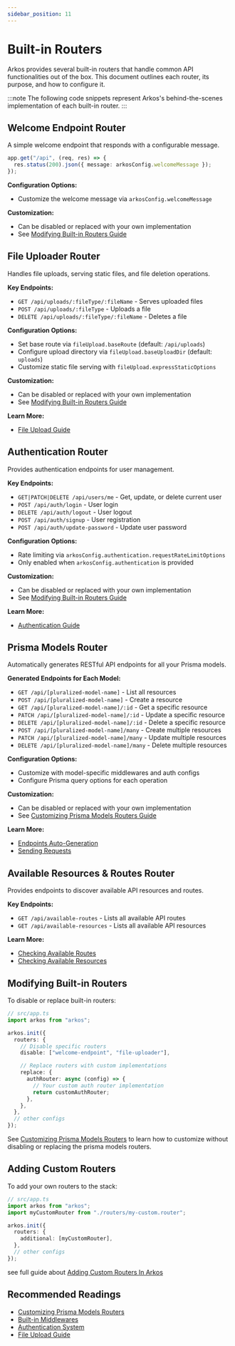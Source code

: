 ```yaml
---
sidebar_position: 11
---
```


# Built-in Routers

Arkos provides several built-in routers that handle common API functionalities out of the box. This document outlines each router, its purpose, and how to configure it.

:::note
The following code snippets represent Arkos's behind-the-scenes implementation of each built-in router.
:::

## Welcome Endpoint Router

A simple welcome endpoint that responds with a configurable message.

```typescript
app.get("/api", (req, res) => {
  res.status(200).json({ message: arkosConfig.welcomeMessage });
});
```

**Configuration Options:**

- Customize the welcome message via `arkosConfig.welcomeMessage`

**Customization:**

- Can be disabled or replaced with your own implementation
- See [Modifying Built-in Routers Guide](/docs/api-reference/built-in-routers#modifying-built-in-routers)

## File Uploader Router

Handles file uploads, serving static files, and file deletion operations.

**Key Endpoints:**

- `GET /api/uploads/:fileType/:fileName` - Serves uploaded files
- `POST /api/uploads/:fileType` - Uploads a file
- `DELETE /api/uploads/:fileType/:fileName` - Deletes a file

**Configuration Options:**

- Set base route via `fileUpload.baseRoute` (default: `/api/uploads`)
- Configure upload directory via `fileUpload.baseUploadDir` (default: `uploads`)
- Customize static file serving with `fileUpload.expressStaticOptions`

**Customization:**

- Can be disabled or replaced with your own implementation
- See [Modifying Built-in Routers Guide](/docs/api-reference/built-in-routers#modifying-built-in-routers)

**Learn More:**

- [File Upload Guide](/docs/core-concepts/file-uploads#basic-usage)

## Authentication Router

Provides authentication endpoints for user management.

**Key Endpoints:**

- `GET|PATCH|DELETE /api/users/me` - Get, update, or delete current user
- `POST /api/auth/login` - User login
- `DELETE /api/auth/logout` - User logout
- `POST /api/auth/signup` - User registration
- `POST /api/auth/update-password` - Update user password

**Configuration Options:**

- Rate limiting via `arkosConfig.authentication.requestRateLimitOptions`
- Only enabled when `arkosConfig.authentication` is provided

**Customization:**

- Can be disabled or replaced with your own implementation
- See [Modifying Built-in Routers Guide](/docs/api-reference/built-in-routers#modifying-built-in-routers)

**Learn More:**

- [Authentication Guide](/docs/guide/authentication-system/sending-authentication-requests#authentication-endpoints)

## Prisma Models Router

Automatically generates RESTful API endpoints for all your Prisma models.

**Generated Endpoints for Each Model:**

- `GET /api/[pluralized-model-name]` - List all resources
- `POST /api/[pluralized-model-name]` - Create a resource
- `GET /api/[pluralized-model-name]/:id` - Get a specific resource
- `PATCH /api/[pluralized-model-name]/:id` - Update a specific resource
- `DELETE /api/[pluralized-model-name]/:id` - Delete a specific resource
- `POST /api/[pluralized-model-name]/many` - Create multiple resources
- `PATCH /api/[pluralized-model-name]/many` - Update multiple resources
- `DELETE /api/[pluralized-model-name]/many` - Delete multiple resources

**Configuration Options:**

- Customize with model-specific middlewares and auth configs
- Configure Prisma query options for each operation

**Customization:**

- Can be disabled or replaced with your own implementation
- See [Customizing Prisma Models Routers Guide](/docs/guide/adding-custom-routers#2-customizing-prisma-model-routers)

**Learn More:**

- [Endpoints Auto-Generation](/docs/core-concepts/endpoints-auto-generation)
- [Sending Requests](/docs/guide/sending-requests)

## Available Resources & Routes Router

Provides endpoints to discover available API resources and routes.

**Key Endpoints:**

- `GET /api/available-routes` - Lists all available API routes
- `GET /api/available-resources` - Lists all available API resources

**Learn More:**

- [Checking Available Routes](/docs/core-concepts/endpoints-auto-generation#checking-availabe-routes)
- [Checking Available Resources](/docs/core-concepts/endpoints-auto-generation#checking-availabe-resources)

## Modifying Built-in Routers

To disable or replace built-in routers:

```ts
// src/app.ts
import arkos from "arkos";

arkos.init({
  routers: {
    // Disable specific routers
    disable: ["welcome-endpoint", "file-uploader"],

    // Replace routers with custom implementations
    replace: {
      authRouter: async (config) => {
        // Your custom auth router implementation
        return customAuthRouter;
      },
    },
  },
  // other configs
});
```

See [Customizing Prisma Models Routers](/docs/guide/adding-custom-routers#2-customizing-prisma-model-routers) to learn how to customize without disabling or replacing the prisma models routers.

## Adding Custom Routers

To add your own routers to the stack:

```ts
// src/app.ts
import arkos from "arkos";
import myCustomRouter from "./routers/my-custom.router";

arkos.init({
  routers: {
    additional: [myCustomRouter],
  },
  // other configs
});
```

see full guide about [Adding Custom Routers In Arkos](/docs/guide/adding-custom-routers)

## Recommended Readings

- [Customizing Prisma Models Routers](/docs/guide/adding-custom-routers#2-customizing-prisma-model-routers)
- [Built-in Middlewares](/docs/guide/built-in-middlewares)
- [Authentication System](/docs/core-concepts/built-in-authentication-system)
- [File Upload Guide](/docs/core-concepts/file-uploads)
